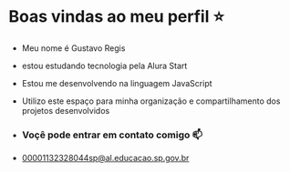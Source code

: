 # Boas vindas ao meu perfil ⭐

- Meu nome é Gustavo Regis 
- estou estudando tecnologia pela Alura Start 
- Estou me desenvolvendo na linguagem JavaScript
- Utilizo este espaço para minha organização e compartilhamento dos projetos desenvolvidos

- ### Voçê pode entrar em contato comigo 📫

- 00001132328044sp@al.educacao.sp.gov.br
